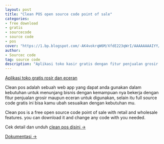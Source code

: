 ```yaml
---
layout: post
title: "Clean POS open source code point of sale"
categories: 
- free download
- gratis
- sourcecode
- source code
- pos
cover: "https://1.bp.blogspot.com/-AK4vokrqW6M/XfdE223qWrI/AAAAAAAAIYY/XdlvcOBJsqI42z2ualQo8jFZOKpY-u_-gCLcBGAsYHQ/s1600/2.%2Bmenu.png"
author:
- Sourcec code
tag: source code
description: "Aplikasi toko kasir gratis dengan fitur penjualan grosir eceran full source code"
---
```

[Aplikasi toko gratis rosir dan eceran]({{page.url}}) 

Clean pos adalah sebuah web app yang dapat anda gunakan dalam kebutuhan untuk menunjang bisnis dengan kemampuan nya bekerja dengan fitur penjualan grosir maupun eceran untuk digunakan, selain itu full source code gratis ini bisa kamu ubah sesuaikan dengan kebutuhan mu.

Clean pos is a free open source code point of sale with retail and wholesale features. you can download it and change any code with you needed.

Cek detail dan unduh [clean pos disini →](https://mesinkasir.github.io/cleanpos-opensource/)

[Dokumentasi →](https://www.hockeycomputindo.com/2019/12/open-source-point-of-sale-free-download.html)